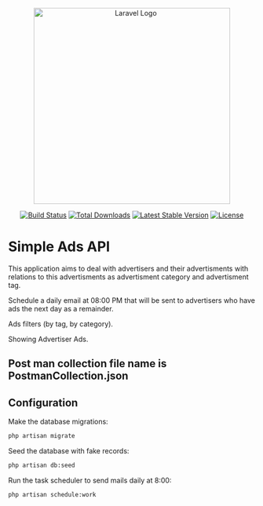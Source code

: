 <p align="center"><a href="https://laravel.com" target="_blank"><img src="https://raw.githubusercontent.com/laravel/art/master/logo-lockup/5%20SVG/2%20CMYK/1%20Full%20Color/laravel-logolockup-cmyk-red.svg" width="400" alt="Laravel Logo"></a></p>

<p align="center">
<a href="https://travis-ci.org/laravel/framework"><img src="https://travis-ci.org/laravel/framework.svg" alt="Build Status"></a>
<a href="https://packagist.org/packages/laravel/framework"><img src="https://img.shields.io/packagist/dt/laravel/framework" alt="Total Downloads"></a>
<a href="https://packagist.org/packages/laravel/framework"><img src="https://img.shields.io/packagist/v/laravel/framework" alt="Latest Stable Version"></a>
<a href="https://packagist.org/packages/laravel/framework"><img src="https://img.shields.io/packagist/l/laravel/framework" alt="License"></a>
</p>

# Simple Ads API

This application aims to deal with advertisers and their advertisments with relations to this advertisments as advertisment category and advertisment tag.

Schedule a daily email at 08:00 PM that will be sent to advertisers who have ads the next day as a remainder. 

Ads filters (by tag, by category).

Showing Advertiser Ads.

## Post man collection file name is PostmanCollection.json

## Configuration

Make the database migrations:

```bash
php artisan migrate
```

Seed the database with fake records:

```bash
php artisan db:seed
```

Run the task scheduler to send mails daily at 8:00:

```bash
php artisan schedule:work
```
